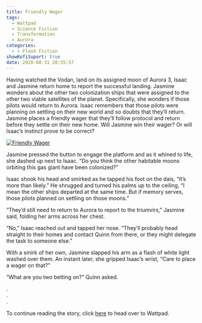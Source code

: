 ```yaml
---
title: Friendly Wager
tags:
  - Wattpad
  - Science Fiction
  - Transformation
  - Aurora
categories:
  - - Flash Fiction
showKofiSuport: true
date: 2020-08-31 20:55:57
---
```


Having watched the Vodan, land on its assigned moon of Aurora 3, Isaac and Jasmine return home to report the successful landing. Jasmine wonders about the other two colonization ships that were assigned to the other two viable satellites of the planet. Specifically, she wonders if those pilots would return to Aurora. Isaac remembers that those pilots were planning on settling on their new world and so doubts that they’ll return. Jasmine places a friendly wager that they’ll follow protocol and return before they settle on their new home.<!-- more --> Will Jasmine win their wager? Or will Isaac’s instinct prove to be correct?

<div class="center">

[![Friendly Wager](/images/covers/transformation.png "Friendly Wager")](https://www.wattpad.com/945924600-transformation-friendly-wager)

</div>

Jasmine pressed the button to engage the platform and as it whined to life, she dashed up next to Isaac. “Do you think the other habitable moons orbiting this gas giant have been colonized?”

Isaac shook his head and smirked as he tapped his foot on the dais, “It’s more than likely.” He shrugged and turned his palms up to the ceiling, “I mean the other ships departed at the same time. But if memory serves, those pilots planned on settling on those moons.”

“They’d still need to return to Aurora to report to the triumvirs,” Jasmine said, folding her arms across her chest.

“No,” Isaac reached out and tapped her nose. “They’ll probably head straight to their homes and contact Quinn from there, or they might delegate the task to someone else.”

With a smirk of her own, Jasmine slapped his arm as a flash of white light washed over them. An instant later, she gripped Isaac’s wrist, “Care to place a wager on that?”

“What are you two betting on?” Quinn asked.

<div class="center story-ellipses">

.</br>
.</br>
.</br>

</div>

<div>

To continue reading the story, click [here](https://www.wattpad.com/945924600-transformation-friendly-wager) to head over to Wattpad.

</div>